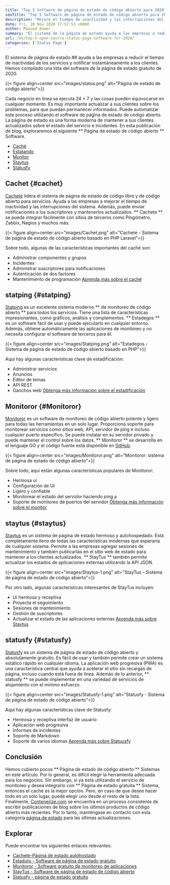 ```yaml
---
title: "Top 5 Software de página de estado de código abierto para 2020" 
seoTitle: "Top 5 Software de página de estado de código abierto para 2020" 
description: "Mejore el tiempo de inactividad y las interrupciones del sistema para sus servicios con la ayuda de sistemas de página de estado de código abierto y gratuito. Envíe notificaciones para actualizar a los clientes." 
date: Fri, 20 Nov 2020 17:57:53 +0000
author: Masood Anwer
summary: "El sistema de la página de estado ayuda a las empresas a reducir el tiempo de inactividad de los servicios y notificar instantáneamente a los clientes. Hemos compilado una lista del software de la página de estado gratuito de 2020." 
url: /es/top-5-open-source-status-page-software-for-2020/
categories: ['Status Page']
---
```


El sistema de página de estado ## ayuda a las empresas a reducir el tiempo de inactividad de los servicios y notificar instantáneamente a los clientes. Hemos compilado una lista del software de la página de estado gratuito de 2020.

{{< figure align=center src="images/status.png" alt="Página de estado de código abierto">}}

Cada negocio en línea se ejecuta 24 × 7 y las cosas pueden equivocarse en cualquier momento. Es muy importante actualizar a sus clientes sobre los problemas, para que puedan permanecer informados. Puede automatizar este proceso utilizando el software de página de estado de código abierto. La página de estado es una forma moderna de mantener a sus clientes actualizados sobre el estado del servicio e incidentes. En esta publicación de blog, exploraremos el siguiente ** Página de estado de código abierto ** Software.
  * [Caché][1]
  * [Estatando][2]
  * [Monitor][3]
  * [Staytus][4]
  * [Statusfy][5]

## Cachet {#cachet}
[Cachete][6] lidera el sistema de página de estado de código libre y de código abierto para servicios. Ayuda a las empresas a mejorar el tiempo de inactividad y las interrupciones del sistema. Además, puede enviar notificaciones a los suscriptores y mantenerlos actualizados. ** Cachete ** se puede integrar fácilmente con sitios de terceros como Pingómetro, Zabbix, Nagios y muchos más.

{{< figure align=center src="images/Cachet.png" alt="Cachete - Sistema de página de estado de código abierto basado en PHP Laravel">}}

Sobre todo, algunas de las características importantes del caché son:
  * Administrar componentes y grupos
  * Incidentes
  * Administrar suscriptores para notificaciones
  * Autenticación de dos factores
  * Mantenimiento de programación
[Aprenda más sobre el caché][7]

## statping {#statping}
[Statping][8] es un excelente sistema moderno ** de monitoreo de código abierto ** para todos los servicios. Tiene una lista de características impresionantes, como gráficos, análisis y complementos. ** Estadegos ** es un software fácil de usar y puede ejecutarlo en cualquier entorno. Además, obtiene automáticamente las aplicaciones de monitoreo y no necesita configurar el software de terceros para él.

{{< figure align=center src="images/Statping.png" alt="Estadegos - Sistema de página de estado de código abierto basado en PHP">}}

Aquí hay algunas características clave de estadificación:
  * Administrar servicios
  * Anuncios
  * Editor de temas
  * API REST
  * Ganchos web
[Obtenga más información sobre el estadificación][9]

## Monitoror {#Monitoror}
[Monitoror][10] es un software de monitoreo de código abierto potente y ligero para todas las herramientas en un solo lugar. Proporciona soporte para monitorear servicios como sitios web, API, servidor de ping e incluso cualquier puerto específico. Se puede instalar en su servidor privado y puede mantener el control sobre los datos. ** Monitoror ** se desarrolla en el lenguaje GO y el código fuente está disponible en [GitHub][11].

{{< figure align=center src="images/Monitoror.png" alt="Monitoror: sistema de página de estado de código abierto">}}

Sobre todo, aquí están algunas características populares de Monitoror:
  * Hermosa ui
  * Configuración de UI
  * Ligero y confiable
  * Monitorear el estado del servidor haciendo ping a
  * Soporte de monitoreo de puertos del servidor
[Obtenga más información sobre el monitor][12]

## staytus {#staytus}
[Staytus][13] es un sistema de página de estado hermoso y autohospedado. Está completamente lleno de todas las características modernas que esperaría de cualquier sistema. Permite a las empresas agregar sesiones de mantenimiento y también publicarlas en el sitio web de estado para mantener a los clientes actualizados. ** StayTus ** también permite actualizar los estados de aplicaciones externas utilizando la API JSON.

{{< figure align=center src="images/Staytus-1.png" alt="StayTus - Sistema de página de estado de código abierto">}}

Por otro lado, algunas características interesantes de StayTus incluyen:
  * Ui hermosa y receptiva
  * Proyecta el seguimiento
  * Sesiones de mantenimiento
  * Gestión de suscriptores
  * Actualizar el estado de las aplicaciones externas
[Aprenda más sobre Staytus][14]

## statusfy {#statusfy}
[Statusfy][15] es un sistema de página de estado de código abierto y absolutamente gratuito. Es fácil de usar y también permite crear un sistema estático rápido en cualquier idioma. La aplicación web progresiva (PWA) es una característica central que ayuda a acelerar el sitio sin recargas de página, incluso cuando está fuera de línea. Además de lo anterior, ** statusfy ** se puede implementar en una variedad de servicios de alojamiento con el mínimo esfuerzo.

{{< figure align=center src="images/Statusfy-1.png" alt="Statusfy - Sistema de página de estado de código abierto">}}

Aquí hay algunas características clave de Statusfy:
  * Hermosa y receptiva interfaz de usuario
  * Aplicación web progresiva
  * Informes de incidentes
  * Soporte de Markdown
  * Soporte de varios idiomas
[Aprenda más sobre Statuusfy][16]

## Conclusión
Hemos cubierto pocos ** Página de estado de código abierto ** Sistemas en este artículo. Por lo general, es difícil elegir la herramienta adecuada para los negocios. Sin embargo, si ya está utilizando el servicio de monitoreo y desea integrarlo con ** Página de estado gratuita ** Sistema, entonces el caché es la mejor opción. Pero, en caso de que desee hacer todo en un solo lugar, puede elegir uno desde el resto de la lista.
Finalmente, [Contenerize.com][17] se encuentra en un proceso consistente de escribir publicaciones de blog sobre los últimos productos de código abierto más recientes. Por lo tanto, manténgase en contacto con esta categoría [página de estado][18] para las últimas actualizaciones.

## Explorar
Puede encontrar los siguientes enlaces relevantes:
  * [Cachete-Página de estado autohostado][7]
  * [Estaduto - Software de página de estado gratuito][9]
  * [Monitoror - Software gratuito de monitoreo de aplicaciones][12]
  * [StayTus - Software de página de estado de código abierto][14]
  * [Statusfy - página de estado gratuito][16]

  
[1]: #Cachet
[2]: #Statping
[3]: #Monitoror
[4]: #Staytus
[5]: #Statusfy
[6]: https://cachethq.io/
[7]: https://products.containerize.com/status/cachet
[8]: https://statping.com
[9]: https://products.containerize.com/status/statping
[10]: https://monitoror.com
[11]: https://github.com/monitoror/monitoror
[12]: https://products.containerize.com/status/monitoror
[13]: https://staytus.co
[14]: https://products.containerize.com/status/staytus
[15]: https://marquez.co/statusfy
[16]: https://products.containerize.com/status/statusfy
[17]: https://containerize.com
[18]: https://blog.containerize.com/category/status-page/
